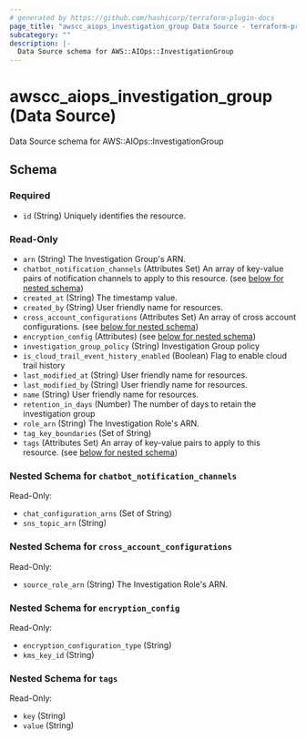 ```yaml
---
# generated by https://github.com/hashicorp/terraform-plugin-docs
page_title: "awscc_aiops_investigation_group Data Source - terraform-provider-awscc"
subcategory: ""
description: |-
  Data Source schema for AWS::AIOps::InvestigationGroup
---
```


# awscc_aiops_investigation_group (Data Source)

Data Source schema for AWS::AIOps::InvestigationGroup



<!-- schema generated by tfplugindocs -->
## Schema

### Required

- `id` (String) Uniquely identifies the resource.

### Read-Only

- `arn` (String) The Investigation Group's ARN.
- `chatbot_notification_channels` (Attributes Set) An array of key-value pairs of notification channels to apply to this resource. (see [below for nested schema](#nestedatt--chatbot_notification_channels))
- `created_at` (String) The timestamp value.
- `created_by` (String) User friendly name for resources.
- `cross_account_configurations` (Attributes Set) An array of cross account configurations. (see [below for nested schema](#nestedatt--cross_account_configurations))
- `encryption_config` (Attributes) (see [below for nested schema](#nestedatt--encryption_config))
- `investigation_group_policy` (String) Investigation Group policy
- `is_cloud_trail_event_history_enabled` (Boolean) Flag to enable cloud trail history
- `last_modified_at` (String) User friendly name for resources.
- `last_modified_by` (String) User friendly name for resources.
- `name` (String) User friendly name for resources.
- `retention_in_days` (Number) The number of days to retain the investigation group
- `role_arn` (String) The Investigation Role's ARN.
- `tag_key_boundaries` (Set of String)
- `tags` (Attributes Set) An array of key-value pairs to apply to this resource. (see [below for nested schema](#nestedatt--tags))

<a id="nestedatt--chatbot_notification_channels"></a>
### Nested Schema for `chatbot_notification_channels`

Read-Only:

- `chat_configuration_arns` (Set of String)
- `sns_topic_arn` (String)


<a id="nestedatt--cross_account_configurations"></a>
### Nested Schema for `cross_account_configurations`

Read-Only:

- `source_role_arn` (String) The Investigation Role's ARN.


<a id="nestedatt--encryption_config"></a>
### Nested Schema for `encryption_config`

Read-Only:

- `encryption_configuration_type` (String)
- `kms_key_id` (String)


<a id="nestedatt--tags"></a>
### Nested Schema for `tags`

Read-Only:

- `key` (String)
- `value` (String)
